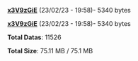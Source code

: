 [**x3V9zGiE**](/data/x3V9zGiE.txt) (23/02/23 - 19:58)- 5340 bytes

[**x3V9zGiE**](/data/x3V9zGiE.txt) (23/02/23 - 19:58)- 5340 bytes

**Total Datas**: 11526

**Total Size**: 75.11 MB / 75.1 MB